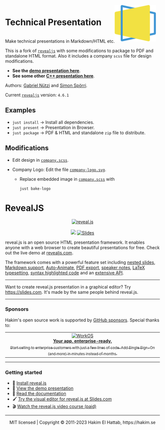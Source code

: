 <img src="docs/logo.svg" style="margin-right: 10pt;width:100pt" align="right">
<h1>Technical Presentation</h1>

<br>
Make technical presentations in Markdown/HTML etc.

This is a fork of [`revealjs`](https://github.com/hakimel/reveal.js) with some modifications to
package to PDF and standalone HTML format. Also it includes a company `scss`
file for design modifications.

- **See the [demo presentation here](https://gabyx.github.io/Technical-Presentation)**.
- **See some other [C++ presentation here](https://gabyx.github.io/tech-pr-cpp-value-catergories)**.

Authors: [Gabriel Nützi](https://github.com/gabyx) and [Simon Spörri](https://github.com/simonspoerri).

Current [`revealjs`](https://github.com/hakimel/reveal.js) version: `4.6.1`

## Examples

- `just install` -> Install all dependencies.
- `just present` -> Presentation in Browser.
- `just package` -> PDF & HTML and standalone `zip` file to distribute.

## Modifications

- Edit design in [`company.scss`](css/theme/source/company.scss).
- Company Logo: Edit the file [`company-logo.svg`](css/theme/source/files/company-logo.svg).

  - Replace embedded image in [`company.scss`](css/theme/source/company.scss) with

    ```shell
    just bake-logo
    ```

# RevealJS

<p align="center">
  <a href="https://revealjs.com">
  <img src="https://hakim-static.s3.amazonaws.com/reveal-js/logo/v1/reveal-black-text-sticker.png" alt="reveal.js" width="500">
  </a>
  <br><br>
  <a href="https://github.com/hakimel/reveal.js/actions"><img src="https://github.com/hakimel/reveal.js/workflows/tests/badge.svg"></a>
  <a href="https://slides.com/"><img src="https://s3.amazonaws.com/static.slid.es/images/slides-github-banner-320x40.png?1" alt="Slides" width="160" height="20"></a>
</p>

reveal.js is an open source HTML presentation framework. It enables anyone with a web browser to create beautiful presentations for free. Check out the live demo at [revealjs.com](https://revealjs.com/).

The framework comes with a powerful feature set including [nested slides](https://revealjs.com/vertical-slides/), [Markdown support](https://revealjs.com/markdown/), [Auto-Animate](https://revealjs.com/auto-animate/), [PDF export](https://revealjs.com/pdf-export/), [speaker notes](https://revealjs.com/speaker-view/), [LaTeX typesetting](https://revealjs.com/math/), [syntax highlighted code](https://revealjs.com/code/) and an [extensive API](https://revealjs.com/api/).

---

Want to create reveal.js presentation in a graphical editor? Try <https://slides.com>. It's made by the same people behind reveal.js.

---

### Sponsors

Hakim's open source work is supported by <a href="https://github.com/sponsors/hakimel">GitHub sponsors</a>. Special thanks to:

<div align="center">
  <table>
    <td align="center">
      <a href="https://workos.com/?utm_campaign=github_repo&utm_medium=referral&utm_content=revealjs&utm_source=github">
        <div>
          <img src="https://user-images.githubusercontent.com/629429/151508669-efb4c3b3-8fe3-45eb-8e47-e9510b5f0af1.svg" width="290" alt="WorkOS">
        </div>
        <b>Your app, enterprise-ready.</b>
        <div>
          <sub>Start selling to enterprise customers with just a few lines of code. Add Single Sign-On (and more) in minutes instead of months.</sup>
        </div>
      </a>
    </td>
  </table>
</div>

---

### Getting started

- 🚀 [Install reveal.js](https://revealjs.com/installation)
- 👀 [View the demo presentation](https://revealjs.com/demo)
- 📖 [Read the documentation](https://revealjs.com/markup/)
- 🖌 [Try the visual editor for reveal.js at Slides.com](https://slides.com/)
- 🎬 [Watch the reveal.js video course (paid)](https://revealjs.com/course)

---

<div align="center">
  MIT licensed | Copyright © 2011-2023 Hakim El Hattab, https://hakim.se
</div>
